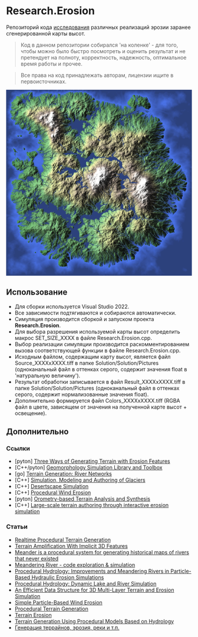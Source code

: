 
# Research.Erosion

Репозиторий кода [исследования](https://unicornum.github.io/Research.Erosion/index.html)
различных реализаций эрозии заранее сгенерированной карты высот.

> Код в данном репозитории собирался 'на коленке' - для того, чтобы можно было 
> быстро посмотреть и оценить результат и не претендует на полноту, корректность,
> надежность, оптимальное время работы и прочее.

> Все права на код принадлежать авторам, лицензии ищите в первоисточниках.

![Example](./Solution/Example.png)

## Использование

- Для сборки используется Visual Studio 2022.
- Все зависимости подтягиваются и собираются автоматически.
- Симуляция производится сборкой и запуском проекта **Research.Erosion**.
- Для выбора разрешения используемой карты высот определить макрос SET_SIZE_XXXX
в файле Research.Erosion.cpp.
- Выбор реализации симуляции производится раскомментированием вызова
соответствующей функции в файле Research.Erosion.cpp.
- Исходным файлом, содержащим карту высот, является файл Source_XXXXxXXXX.tiff
в папке Solution/Solution/Pictures (одноканальный файл в оттенках серого,
содержит значения float в 'натуральную величину').
- Результат обработки записывается в файл Result_XXXXxXXXX.tiff в папке
Solution/Solution/Pictures (одноканальный файл в оттенках серого,
содержит нормализованные значения float).
- Дополнительно формируется файл Colors_XXXXxXXXX.tiff (RGBA файл в цвете,
зависящем от значения на полученной карте высот + освещение).

## Дополнительно

### Ссылки

- [pyton] [Three Ways of Generating Terrain with Erosion Features](https://github.com/dandrino/terrain-erosion-3-ways)
- [C++/pyton] [Geomorphology Simulation Library and Toolbox](https://github.com/erosiv/soillib)
- [go] [Terrain Generation: River Networks](https://janert.me/blog/2024/terrain-generation-river-networks/)
- [C++] [Simulation, Modeling and Authoring of Glaciers](https://github.com/oargudo/glaciers)
- [C++] [Desertscape Simulation](https://github.com/aparis69/Desertscapes-Simulation)
- [C++] [Procedural Wind Erosion](https://github.com/weigert/SimpleWindErosion)
- [pyton] [Orometry-based Terrain Analysis and Synthesis](https://github.com/oargudo/orometry-terrains)
- [C++] [Large-scale terrain authoring through interactive erosion simulation](https://github.com/H-Schott/StreamPowerErosion)

### Статьи

- [Realtime Procedural Terrain Generation](https://web.mit.edu/cesium/Public/terrain.pdf)
- [Terrain Amplification With Implicit 3D Features](https://aparis69.github.io/public_html/projects/paris2019_3D.html)
- [Meander is a procedural system for generating historical maps of rivers that never existed](https://roberthodgin.com/project/meander)
- [Meandering River - code exploration & simulation](https://vimeo.com/107158489)
- [Procedural Hydrology: Improvements and Meandering Rivers in Particle-Based Hydraulic Erosion Simulations](https://nickmcd.me/2023/12/12/meandering-rivers-in-particle-based-hydraulic-erosion-simulations/)
- [Procedural Hydrology: Dynamic Lake and River Simulation](https://nickmcd.me/2020/04/15/procedural-hydrology/)
- [An Efficient Data Structure for 3D Multi-Layer Terrain and Erosion Simulation](https://nickmcd.me/2022/04/15/soilmachine/)
- [Simple Particle-Based Wind Erosion](https://nickmcd.me/2020/11/23/particle-based-wind-erosion/)
- [Procedural Terrain Generation](https://filipalexjoel.wordpress.com/)
- [Terrain Erosion](https://3dworldgen.blogspot.com/2017/12/terrain-erosion.html)
- [Terrain Generation Using Procedural Models Based on Hydrology](https://www.cs.purdue.edu/cgvlab/www/resources/papers/Genevaux-ACM_Trans_Graph-2013-Terrain_Generation_Using_Procedural_Models_Based_on_Hydrology.pdf)
- [Генерация террайнов, эрозия, реки и т.п.](https://aparis69.github.io/public_html/publications.html)
